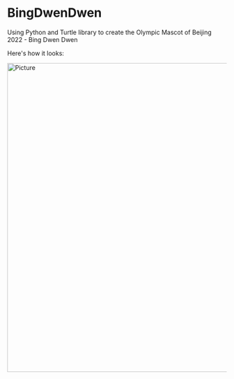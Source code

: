 # BingDwenDwen
Using Python and Turtle library to create the Olympic Mascot of Beijing 2022 - Bing Dwen Dwen

Here's how it looks:

<img width="707" alt="Picture" src="https://user-images.githubusercontent.com/99460971/153537094-9970c483-776f-4f01-a974-9f9135974ce2.png">
